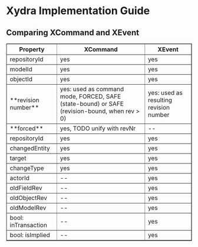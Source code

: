 # Xydra Implementation Guide

## Comparing XCommand and XEvent 

<table border="1">

<tr>
<th>Property</th>
<th>XCommand</th>
<th>XEvent</th>
</tr>

<tr>
<td>repositoryId</td>
<td>yes</td>
<td>yes</td>
</tr>

<tr>
<td>modelId</td>
<td>yes</td>
<td>yes</td>
</tr>

<tr>
<td>objectId</td>
<td>yes</td>
<td>yes</td>
</tr>

<tr>
<td> **revision number** </td>
<td>yes: used as command mode, FORCED, SAFE (state-bound) or SAFE (revision-bound, when rev > 0)</td>
<td>yes: used as resulting revision number</td>
</tr>

<tr>
<td> **forced** </td>
<td>yes, TODO unify with revNr</td>
<td>--</td>
</tr>

<tr>
<td>repositoryId</td>
<td>yes</td>
<td>yes</td>
</tr>

<tr>
<td>changedEntity</td>
<td>yes</td>
<td>yes</td>
</tr>

<tr>
<td>target</td>
<td>yes</td>
<td>yes</td>
</tr>

<tr>
<td>changeType</td>
<td>yes</td>
<td>yes</td>
</tr>

<tr>
<td>actorId</td>
<td>--</td>
<td>yes</td>
</tr>

<tr>
<td>oldFieldRev</td>
<td>--</td>
<td>yes</td>
</tr>

<tr>
<td>oldObjectRev</td>
<td>--</td>
<td>yes</td>
</tr>

<tr>
<td>oldModelRev</td>
<td>--</td>
<td>yes</td>
</tr>

<tr>
<td>bool: inTransaction</td>
<td>--</td>
<td>yes</td>
</tr>

<tr>
<td>bool: isImplied</td>
<td>--</td>
<td>yes</td>
</tr>

</table>